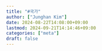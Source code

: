 ```yaml
---
title: "#국가"
author: ["Junghan Kim"]
date: 2024-08-22T14:08:00+09:00
lastmod: 2024-09-21T14:14:46+09:00
categories: ["meta"]
draft: false
---
```

